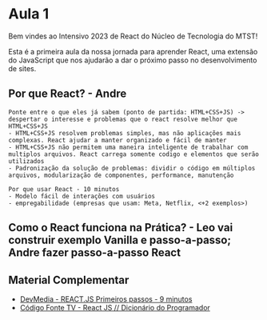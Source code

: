 # Aula 1

Bem vindes ao Intensivo 2023 de React do Núcleo de Tecnologia do MTST!

Esta é a primeira aula da nossa jornada para aprender React, uma extensão do JavaScript que nos ajudarão a dar o próximo passo no desenvolvimento de sites.

## Por que React? - Andre

    Ponte entre o que eles já sabem (ponto de partida: HTML+CSS+JS) -> despertar o interesse e problemas que o react resolve melhor que HTML+CSS+JS
    - HTML+CSS+JS resolvem problemas simples, mas não aplicações mais complexas. React ajudar a manter organizado e fácil de manter
    - HTML+CSS+JS não permitem uma maneira inteligente de trabalhar com multiplos arquivos. React carrega somente codigo e elementos que serão utilizados
    - Padronização da solução de problemas: dividir o código em múltiplos arquivos, modularização de componentes, performance, manutenção

    Por que usar React - 10 minutos
    - Modelo fácil de interações com usuários
    - empregabilidade (empresas que usam: Meta, Netflix, <+2 exemplos>)

## Como o React funciona na Prática? - Leo vai construir exemplo Vanilla e passo-a-passo; Andre fazer passo-a-passo React


## Material Complementar

- [DevMedia - REACT.JS Primeiros passos - 9 minutos](https://www.youtube.com/watch?v=SQsR0KA-oew)
- [Código Fonte TV - React JS // Dicionário do Programador](https://www.youtube.com/watch?v=NhUr8cwDiiM)